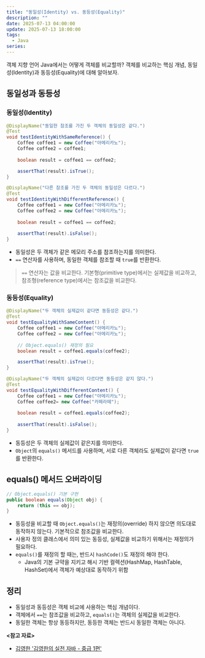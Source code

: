 ```yaml
---
title: "동일성(Identity) vs. 동등성(Equality)"
description: ""
date: 2025-07-13 04:00:00
update: 2025-07-13 18:00:00
tags:
  - Java
series: 
---
```


객체 지향 언어 Java에서는 어떻게 객체를 비교할까? 객체를 비교하는 핵심 개념, 동일성(Identity)과 동등성(Equality)에 대해 알아보자.

## 동일성과 동등성

### 동일성(Identity)

```java
@DisplayName("동일한 참조를 가진 두 객체의 동일성은 같다.")
@Test
void testIdentityWithSameReference() {
    Coffee coffee1 = new Coffee("아메리카노");
    Coffee coffee2 = coffee1;
    
    boolean result = coffee1 == coffee2;

    assertThat(result).isTrue();
}

@DisplayName("다른 참조를 가진 두 객체의 동일성은 다르다.")
@Test
void testIdentityWithDifferentReference() {
    Coffee coffee1 = new Coffee("아메리카노");
    Coffee coffee2 = new Coffee("아메리카노");
    
    boolean result = coffee1 == coffee2;
    
    assertThat(result).isFalse();
}
```

- 동일성은 두 객체가 같은 메모리 주소를 참조하는지를 의미한다.
- `==` 연산자를 사용하며, 동일한 객체를 참조할 때 `true`를 반환한다.

> `==` 연산자는 값을 비교한다. 기본형(primitive type)에서는 실제값을 비교하고, 참조형(reference type)에서는 참조값을 비교한다.

### 동등성(Equality)

```java
@DisplayName("두 객체의 실제값이 같다면 동등성은 같다.")
@Test
void testEqualityWithSameContent() {
    Coffee coffee1 = new Coffee("아메리카노");
    Coffee coffee2 = new Coffee("아메리카노");
    
    // Object.equals() 재정의 필요
    boolean result = coffee1.equals(coffee2);

    assertThat(result).isTrue();
}

@DisplayName("두 객체의 실제값이 다르다면 동등성은 같지 않다.")
@Test
void testEqualityWithDifferentContent() {
    Coffee coffee1 = new Coffee("아메리카노");
    Coffee coffee2= new Coffee("카페라떼");
    
    boolean result = coffee1.equals(coffee2);
    
    assertThat(result).isFalse();
}
```

- 동등성은 두 객체의 실제값이 같은지를 의미한다.
- `Object`의 `equals()` 메서드를 사용하며, 서로 다른 객체라도 실제값이 같다면 `true`를 반환한다.

## equals() 메서드 오버라이딩

```java
// Object.equals() 기본 구현
public boolean equals(Object obj) {
    return (this == obj);
}
```

- 동등성을 비교할 때 `Object.equals()`는 재정의(override) 하지 않으면 의도대로 동작하지 않는다. 기본적으로 참조값을 비교한다.
- 사용자 정의 클래스에서 의미 있는 동등성, 실제값을 비교하기 위해서는 재정의가 필요하다.
- `equals()`를 재정의 할 때는, 반드시 `hashCode()`도 재정의 해야 한다.
    - Java의 기본 규약을 지키고 해시 기반 컬렉션(HashMap, HashTable, HashSet)에서 객체가 예상대로 동작하기 위함

## 정리

- 동일성과 동등성은 객체 비교에 사용하는 핵심 개념이다.
- 객체에서 `==`는 참조값을 비교하고, `equals()`는 객체의 실제값을 비교한다.
- 동일한 객체는 항상 동등하지만, 동등한 객체는 반드시 동일한 객체는 아니다.

**<참고 자료>**

- [김영한 '김영한의 실전 자바 - 중급 1편'](https://inf.run/FiFGQ)
